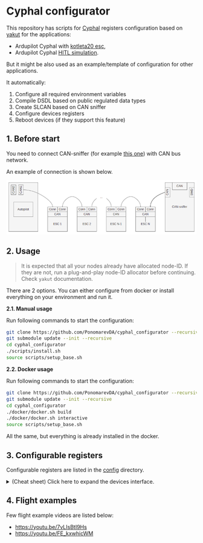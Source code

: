# Cyphal configurator

This repository has scripts for [Cyphal](https://opencyphal.org/) registers configuration based on [yakut](https://github.com/OpenCyphal/yakut) for the applications:
- Ardupilot Cyphal with [kotleta20 esc](http://www.holybro.com/product/kotleta20/),
- Ardupilot Cyphal [HITL simulation](https://github.com/InnopolisAero/innopolis_vtol_dynamics).

But it might be also used as an example/template of configuration for other applications.

It automatically:
1. Configure all required environment variables
2. Compile DSDL based on public regulated data types
3. Create SLCAN based on CAN sniffer
4. Configure devices registers
5. Reboot devices (if they support this feature)

## 1. Before start

You need to connect CAN-sniffer (for example [this one](https://innopolisaero.github.io/inno_uavcan_node_binaries/guide/programmer_sniffer.html#uavcan-sniffer-and-programmer)) with CAN bus network.

An example of connection is shown below.

![connection](img/connection.png?raw=true "connection")


## 2. Usage

> It is expected that all your nodes already have allocated node-ID. If they are not, run a plug-and-play node-ID allocator  before continuing. Check `yakut` documentation. 

There are 2 options. You can either configure from docker or install everything on your environment and run it.

**2.1. Manual usage**

Run following commands to start the configuration:

```bash
git clone https://github.com/PonomarevDA/cyphal_configurator --recursive
git submodule update --init --recursive
cd cyphal_configurator
./scripts/install.sh
source scripts/setup_base.sh
```

**2.2. Docker usage**

Run following commands to start the configuration:

```bash
git clone https://github.com/PonomarevDA/cyphal_configurator --recursive
git submodule update --init --recursive
cd cyphal_configurator
./docker/docker.sh build
./docker/docker.sh interactive
source scripts/setup_base.sh
```

All the same, but everything is already installed in the docker.


## 3. Configurable registers

Configurable registers are listed in the [config](config/) directory.

<details>
  <summary>(Cheat sheet) Click here to expand the devices interface.</summary>

**3.1. Common interface**

Below you can see the table with basic any node must-have interface.

| № | Type                 |Port ID| Register name | Data type                  |
| - | -------------------- |:-----:|:-------------:|:--------------------------:|
| 1 | publisher            | 7509  | -             | [uavcan.node.Heartbeat.1.0](https://github.com/UAVCAN/public_regulated_data_types/blob/master/uavcan/node/7509.Heartbeat.1.0.dsdl)  |
| 2 | publisher            | 7510  | -             | [uavcan.node.port.List.0.1](https://github.com/UAVCAN/public_regulated_data_types/blob/master/uavcan/node/port/7510.List.0.1.dsdl)  |
| 3 | RPC-service provider | 384   | -             | [uavcan.register.Access.1.0](https://github.com/UAVCAN/public_regulated_data_types/blob/master/uavcan/register/384.Access.1.0.dsdl) |
| 4 | RPC-service provider | 385   | -             | [uavcan.register.List.1.0](https://github.com/UAVCAN/public_regulated_data_types/blob/master/uavcan/register/385.List.1.0.dsdl)   |
| 5 | RPC-service provider | 430   | -             | [uavcan.node.GetInfo.1.0](https://github.com/UAVCAN/public_regulated_data_types/blob/master/uavcan/node/430.GetInfo.1.0.dsdl)    |
| 6 | RPC-service provider | 435   | -             | [uavcan.node.ExecuteCommand](https://github.com/UAVCAN/public_regulated_data_types/blob/master/uavcan/node/435.ExecuteCommand.1.0.dsdl) |

> These subjects doesn't require to have a specific register because their port id is fixed.

**3.2. Ardupilot specific interface**

Ardupilot has several registers. Here is the table with registers which describe the Ardupilot's interface.

| № | Type                 |Port ID| Register name | Data type                                        |
| - | -------------------- |:-----:|:-------------:|:------------------------------------------------:|
| 1 | publisher            | 2341  | note_response | [reg.udral.physics.acoustics.Note_0_1](https://github.com/OpenCyphal/public_regulated_data_types/blob/master/reg/udral/physics/acoustics/Note.0.1.dsdl)             |
| 2 | publisher            | 2342  | setpoint      | [reg.udral.service.actuator.common.sp.Scalar_0_1](https://github.com/OpenCyphal/public_regulated_data_types/blob/master/reg/udral/service/actuator/common/sp/Vector4.0.1.dsdl)  |
| 3 | publisher            | 2343  | readiness     | [reg.udral.service.common.Readiness_0_1](https://github.com/OpenCyphal/public_regulated_data_types/blob/master/reg/udral/service/common/Readiness.0.1.dsdl)           |
| 4 | subscriber           | -     | esc_heartbeat | [reg.udral.service.common.Heartbeat_0_1](https://github.com/OpenCyphal/public_regulated_data_types/blob/master/reg/udral/service/common/Heartbeat.0.1.dsdl)           |
| 5 | subscriber           | [2345, 2355, 2365, 2375] | feedback      | [reg.udral.service.actuator.common.Feedback_0_1](https://github.com/OpenCyphal/public_regulated_data_types/blob/master/reg/udral/service/actuator/common/Feedback.0.1.dsdl)   |
| 6 | subscriber           | [2346, 2356, 2366, 2376]  | power         | [reg.udral.physics.electricity.PowerTs_0_1](https://github.com/OpenCyphal/public_regulated_data_types/blob/master/reg/udral/physics/electricity/PowerTs.0.1.dsdl)        |
| 7 | subscriber           | [2347, 2357, 2367, 2377]  | status        | [reg.udral.service.actuator.common.Status_0_1](https://github.com/OpenCyphal/public_regulated_data_types/blob/master/reg/udral/service/actuator/common/Status.0.1.dsdl)     |
| 8 | subscriber           | [2348, 2358, 2368, 2378]  | dynamics      | [reg.udral.physics.dynamics.rotation.PlanarTs_0_1](https://github.com/OpenCyphal/public_regulated_data_types/blob/master/reg/udral/physics/dynamics/rotation/PlanarTs.0.1.dsdl) |
| 9 | subscriber            | 2400  | accel | [uavcan.si.sample.acceleration.Vector3.1.0](https://github.com/OpenCyphal/public_regulated_data_types/blob/master/uavcan/si/sample/acceleration/Vector3.1.0.dsdl)             |
| 10 | subscriber            | 2401  | gyro | [uavcan.si.sample.angular_velocity.Vector3.1.0](https://github.com/OpenCyphal/public_regulated_data_types/blob/master/uavcan/si/sample/angular_velocity/Vector3.1.0.dsdl)             |
| 11 | subscriber            | 2402  | mag | [uavcan.si.sample.magnetic_field_strength.Vector3.1.0](https://github.com/OpenCyphal/public_regulated_data_types/blob/master/uavcan/si/sample/magnetic_field_strength/Vector3.1.0.dsdl)             |
| 12 | subscriber            | 2403  | baro.temp | [uavcan.si.sample.temperature.Scalar.1.0](https://github.com/OpenCyphal/public_regulated_data_types/blob/master/uavcan/si/sample/angle/Scalar.1.0.dsdl)             |
| 13 | subscriber            | 2404  | baro.pres | [uavcan.si.sample.pressure.Scalar.1.0](https://github.com/OpenCyphal/public_regulated_data_types/blob/master/uavcan/si/sample/angle/Scalar.1.0.dsdl)             |
| 14 | subscriber            | 2405  | gps.yaw | [uavcan.si.sample.angle.Scalar](https://github.com/OpenCyphal/public_regulated_data_types/blob/master/uavcan/si/sample/angle/Scalar.1.0.dsdl)             |
| 15 | subscriber            | 2406  | gps.point | [reg.udral.physics.kinematics.geodetic.PointStateVarTs.0.1](https://github.com/OpenCyphal/public_regulated_data_types/blob/master/reg/udral/physics/kinematics/geodetic/PointStateVarTs.0.1.dsdl)             |


> All port id in the table above are not fixed. The shown values are the default values from [config](config/) directory. If you want to customize the configuration, edit this yaml file.

**3.3. Kotleta20 specific interface**

Kotleta20 has several registers. Here is the table with registers which describe the esc's interface.

| № | Type                 |Port ID| Register name | Data type                                        |
| - | -------------------- |:-----:|:-------------:|:------------------------------------------------:|
| 1 | subscriber           | 2341  | note_response | [reg.udral.physics.acoustics.Note_0_1](https://github.com/OpenCyphal/public_regulated_data_types/blob/master/reg/udral/physics/acoustics/Note.0.1.dsdl)             |
| 2 | subscriber           | 2342  | setpoint      | [reg.udral.service.actuator.common.sp.Scalar_0_1](https://github.com/OpenCyphal/public_regulated_data_types/blob/master/reg/udral/service/actuator/common/sp/Vector4.0.1.dsdl)  |
| 3 | subscriber           | 2343  | readiness     | [reg.udral.service.common.Readiness_0_1](https://github.com/OpenCyphal/public_regulated_data_types/blob/master/reg/udral/service/common/Readiness.0.1.dsdl)           |
| 4 | publisher            | -     | esc_heartbeat | [reg.udral.service.common.Heartbeat_0_1](https://github.com/OpenCyphal/public_regulated_data_types/blob/master/reg/udral/service/common/Heartbeat.0.1.dsdl)           |
| 5 | publisher            | 2345  | feedback      | [reg.udral.service.actuator.common.Feedback_0_1](https://github.com/OpenCyphal/public_regulated_data_types/blob/master/reg/udral/service/actuator/common/Feedback.0.1.dsdl)   |
| 6 | publisher            | 2346  | power         | [reg.udral.physics.electricity.PowerTs_0_1](https://github.com/OpenCyphal/public_regulated_data_types/blob/master/reg/udral/physics/electricity/PowerTs.0.1.dsdl)        |
| 7 | publisher            | 2347  | status        | [reg.udral.service.actuator.common.Status_0_1](https://github.com/OpenCyphal/public_regulated_data_types/blob/master/reg/udral/service/actuator/common/Status.0.1.dsdl)     |
| 8 | publisher            | 2348  | dynamics      | [reg.udral.physics.dynamics.rotation.PlanarTs_0_1](https://github.com/OpenCyphal/public_regulated_data_types/blob/master/reg/udral/physics/dynamics/rotation/PlanarTs.0.1.dsdl) |

> All port id in the table above are not fixed. The shown values are the default values from [config](config/) directory. If you want to customize the configuration, edit this yaml file.

</details>

## 4. Flight examples

Few flight example videos are listed below:
- https://youtu.be/7vLIsBtI9Hs
- https://youtu.be/FE_kxwhicWM
